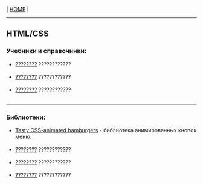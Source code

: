 <p>
  <span>| <a href="https://github.com/vik-vavilikhin/vik-vavilikhin.github.io">HOME</a> |</span>
</p>

<hr>
<!-- ----------------------------------------------------------- -->
<h2>HTML/CSS</h2> 
<h3>Учебники и справочники:</h3>
<ul>
  <li><a href="#">????????</a> ????????????</li>
  <br><!-- ==================== -->
  <li><a href="#">????????</a> ????????????</li>
  <br><!-- ==================== -->
  <li><a href="#">????????</a> ????????????</li>
  <br><!-- ==================== -->
</ul>

<hr>
<!-- ----------------------------------------------------------- -->
<h3>Библиотеки:</h3>
<ul>
  <li><a href="https://jonsuh.com/hamburgers/">Tasty CSS-animated hamburgers</a> - библиотека анимированных кнопок меню.</li>
  <br><!-- ==================== -->
  <li><a href="#">????????</a> ????????????</li>
  <br><!-- ==================== -->
  <li><a href="#">????????</a> ????????????</li>
  <br><!-- ==================== -->
  <li><a href="#">????????</a> ????????????</li>
  <br><!-- ==================== -->
</ul>
